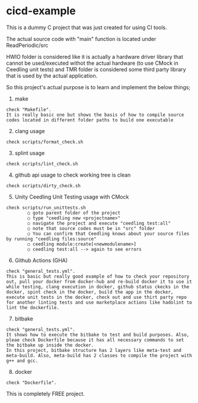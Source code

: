 # cicd-example

This is a dummy C project that was just created for using CI tools.

The actual source code with "main" function is located under ReadPeriodic/src

HWIO folder is considered like it is actually a hardware driver library that cannot be used/executed withot the actual hardware (to use CMock in Ceedling unit tests) and TMR folder is considered some third party library that is used by the actual application.

So this project's actual purpose is to learn and implement the below things;

1. make
```
check "Makefile".
It is really basic one but shows the basis of how to compile source codes located in different folder paths to build one executable
```

2. clang usage
```
check scripts/format_check.sh
```

3. splint usage
```
check scripts/lint_check.sh
```

4. github api usage to check working tree is clean
```
check scripts/dirty_check.sh
```

5. Unity Ceedling Unit Testing usage with CMock
```
check scripts/run_unittests.sh
        ○ goto parent folder of the project
        ○ type "ceedling new <projectname>"
        ○ navigate the project and execute "ceedling test:all"
        ○ note that source codes must be in "src" folder
        ○ You can confirm that Ceedling knows about your source files by running "ceedling files:source"
        ○ ceedling module:create[<newmodulename>]
        ○ ceedling test:all --> again to see errors
```

6. Github Actions (GHA)
```
check "general_tests.yml".
This is basic but really good example of how to check your repository out, pull your docker from docker-hub and re-build docker it to use it while testing, clang execution in docker, github status ckecks in the docker, spint check in the docker, build the app in the docker, execute unit tests in the docker, check out and use thirt party repo for another linting tests and use marketplace actions like hadolint to lint the dockerfile.
```

7. bitbake
```
check "general_tests.yml".
It shows how to execute the bitbake to test and build purposes. Also, pleae check Dockerfile because it has all necessary commands to set the bitbake up inside the docker.
In this project, bitbake structure has 2 layers like meta-test and meta-build. Also, meta-build has 2 classes to compile the project with g++ and gcc.
```

8. docker
```
check "Dockerfile".
```

This is completely FREE project.
